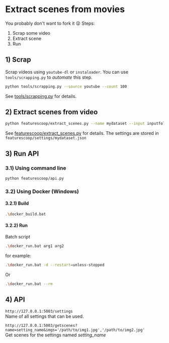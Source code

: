 # Extract scenes from movies

You probably don't want to fork it :stuck_out_tongue_winking_eye: Steps:

1) Scrap some video
2) Extract scene
3) Run

## 1) Scrap

Scrap videos using `youtube-dl` or `instaloader`. You can use `tools/scrapping.py` to _automate_ this step.

```bash
python tools/scrapping.py --source youtube --count 100
```

See [tools/scrapping.py](tools/scrapping.py) for details.

## 2) Extract scenes from video

```bash
python featurescoop/extract_scenes.py --name mydataset --input inputfolder --output outputfolder --source youtube 
```

See [featurescoop/extract_scenes.py](featurescoop/extract_scenes.py) for details. The settings are stored in `featurescoop/settings/mydataset.json`

## 3) Run API

### 3.1) Using command line

```bash
python featurescoop/api.py
```

### 3.2) Using Docker (Windows)

#### 3.2.1) Build

```bash
.\docker_build.bat
```

#### 3.2.2) Run

Batch script

```bash
.\docker_run.bat arg1 arg2
```

 for example:

 ```bash
.\docker_run.bat -d --restart=unless-stopped
```

Or

 ```bash
.\docker_run.bat --rm
```

## 4) API

`http://127.0.0.1:5003/settings`  
Name of all settings that can be used.

`http://127.0.0.1:5003/getscenes?name=setting_name&imgs='/path/to/img1.jpg','/path/to/img2.jpg'`  
Get scenes for the settings named _setting_name_
